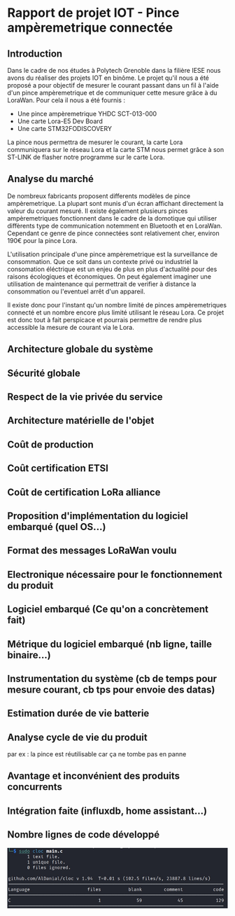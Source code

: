 # Rapport de projet IOT - Pince ampèremetrique connectée

## Introduction

Dans le cadre de nos études à Polytech Grenoble dans la filière IESE nous avons du réaliser des projets IOT en binôme. Le projet qu'il nous a été proposé a pour objectif de mesurer le courant 
passant dans un fil à l'aide d'un pince ampèremetrique et de communiquer cette mesure grâce à du LoraWan. Pour cela il nous a été fournis : 

- Une pince ampèremetrique YHDC SCT-013-000
- Une carte Lora-E5 Dev Board
- Une carte STM32FODISCOVERY

La pince nous permettra de mesurer le courant, la carte Lora communiquera sur le réseau Lora et la carte STM nous permet grâce à son ST-LINK de flasher notre programme sur le carte Lora.

## Analyse du marché

De nombreux fabricants proposent differents modèles de pince ampèremetrique. La plupart sont munis d'un écran affichant directement la valeur du courant mesuré. 
Il existe également plusieurs pinces ampèremetriques fonctionnent dans le cadre de la domotique qui utiliser diffèrents type de communication notemment en Bluetooth et 
en LoraWan. Cependant ce genre de pince connectées sont relativement cher, environ 190€ pour la pince Lora. 

L'utilisation principale d'une pince ampèremetrique est la surveillance de consommation. Que ce soit dans un contexte privé ou industriel la consomation éléctrique est un enjeu de 
plus en plus d'actualité pour des raisons écologiques et économiques. On peut également imaginer une utilisation de maintenance qui permettrait de verifier à distance la consommation ou l'eventuel
arrêt d'un appareil.  

Il existe donc pour l'instant qu'un nombre limité de pinces ampèremetriques connecté et un nombre encore plus limité utilisant le réseau Lora. Ce projet est donc tout à fait perspicace 
et pourrais permettre de rendre plus accessible la mesure de courant via le Lora.

## Architecture globale du système

## Sécurité globale 

## Respect de la vie privée du service

## Architecture matérielle de l'objet

## Coût de production



## Coût certification ETSI 

## Coût de certification LoRa alliance

## Proposition d'implémentation du logiciel embarqué (quel OS...)

## Format des messages LoRaWan voulu

## Electronique nécessaire pour le fonctionnement du produit

## Logiciel embarqué (Ce qu'on a concrètement fait)

## Métrique du logiciel embarqué (nb ligne, taille binaire...)

## Instrumentation du système (cb de temps pour mesure courant, cb tps pour envoie des datas)

## Estimation durée de vie batterie

## Analyse cycle de vie du produit
par ex : la pince est réutilisable car ça ne tombe pas en panne

## Avantage et inconvénient des produits concurrents

## Intégration faite (influxdb, home assistant...)

## Nombre lignes de code développé
![Cloc](img/cloc.jpg)
